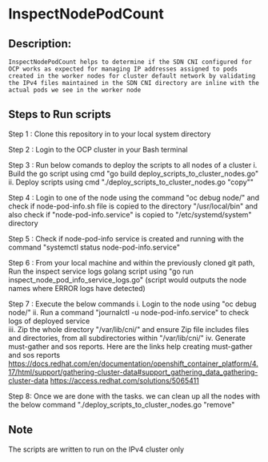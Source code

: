 # InspectNodePodCount

## Description:

    InspectNodePodCount helps to determine if the SDN CNI configured for OCP works as expected for managing IP addresses assigned to pods created in the worker nodes for cluster default network by validating the IPv4 files maintained in the SDN CNI directory are inline with the actual pods we see in the worker node

## Steps to Run scripts

Step 1 : Clone this repository in to your local system directory

Step 2 : Login to the OCP cluster in your Bash terminal 

Step 3 : Run below comands to deploy the scripts to all nodes of a cluster
         i. Build the go script using cmd "go build deploy_scripts_to_cluster_nodes.go"
        ii. Deploy scripts using cmd "./deploy_scripts_to_cluster_nodes.go "copy""

Step 4 : Login to one of the node using the command "oc debug node/<nodeName>" and check if node-pod-info.sh file is copied to the directory "/usr/local/bin"          and also check if "node-pod-info.service" is copied to "/etc/systemd/system" directory

Step 5 : Check if node-pod-info service is created and running with the command "systemctl status node-pod-info.service"

Step 6 : From your local machine and within the previously cloned git path, Run the inspect service logs golang script using "go run inspect_node_pod_info_service_logs.go" (script would outputs the node names where ERROR logs have detected)

Step 7 : Execute the below commands
        i.  Login to the node using "oc debug node/<node-name>"
       ii.  Run a command "journalctl -u node-pod-info.service" to check logs of deployed service       
      iii.  Zip the whole directory "/var/lib/cni/" and ensure Zip file includes files and directories, from all subdirectories within "/var/lib/cni/"
       iv.  Generate must-gather and sos reports. Here are the links help creating must-gather and sos reports
             https://docs.redhat.com/en/documentation/openshift_container_platform/4.17/html/support/gathering-cluster-data#support_gathering_data_gathering-cluster-data 
             https://access.redhat.com/solutions/5065411

Step 8: Once we are done with the tasks. we can clean up all the nodes with the below command
        "./deploy_scripts_to_cluster_nodes.go "remove"

## Note

The scripts are written to run on the IPv4 cluster only
